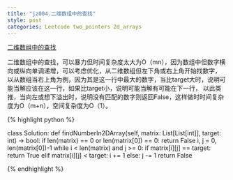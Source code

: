```yaml
---
title: "jz004.二维数组中的查找"
style: post
categories: Leetcode two_pointers 2d_arrays
---
```


[二维数组中的查找](https://leetcode-cn.com/problems/er-wei-shu-zu-zhong-de-cha-zhao-lcof/)

二维数组中的查找，可以暴力但时间复杂度太大为O（mn），因为数组中但数字横向或纵向单调递增，可以考虑优化，从二维数组但左下角或右上角开始找数字，
以从数组当右上角为例，因为其是这一行中最大的数字，当比target大时，说明可能当解应该在这一行，如果比target小，说明可能当解有可能在下一行，
以此类推，当向左或想下溢出时，说明没有匹配的数字则返回False，这样做时时间复杂度为O（m+n），空间复杂度为O（1）。

{% highlight python %}

class Solution:
    def findNumberIn2DArray(self, matrix: List[List[int]], target: int) -> bool:
        if len(matrix) == 0 or len(matrix[0]) == 0:
            return False
        i, j = 0, len(matrix[0])-1
        while i < len(matrix) and j >= 0:
            if matrix[i][j] == target:
                return True
            elif matrix[i][j] < target:
                i += 1
            else:
                j -= 1
        return False

{% endhighlight %}
